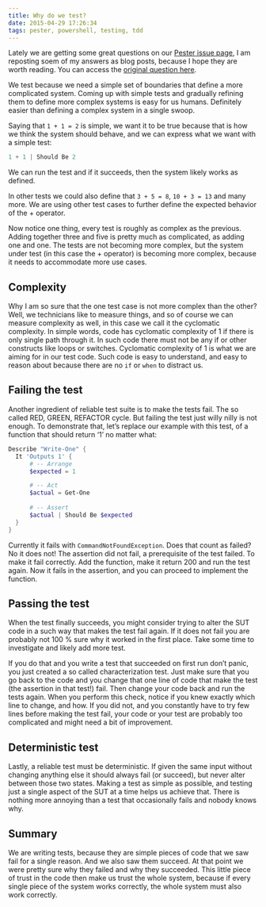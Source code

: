 ```yaml
---
title: Why do we test?
date: 2015-04-29 17:26:34
tags: pester, powershell, testing, tdd
---
```


Lately we are getting some great questions on our [Pester issue page](https://github.com/pester/Pester/issues), I am reposting soem of my answers as blog posts, because I hope they are worth reading. You can access the [original question here](https://github.com/pester/Pester/issues/317).

We test because we need a simple set of boundaries that define a more complicated system. Coming up with simple tests and gradually refining them to define more complex systems is easy for us humans. Definitely easier than defining a complex system in a single swoop.

Saying that `1 + 1 = 2` is simple, we want it to be true because that is how we think the system should behave, and we can express what we want with a simple test:

```powershell
1 + 1 | Should Be 2
```

We can run the test and if it succeeds, then the system likely works as defined.

In other tests we could also define that `3 + 5 = 8`, `10 + 3 = 13` and many more. We are using other test cases to further define the expected behavior of the + operator.

Now notice one thing, every test is roughly as complex as the previous. Adding together three and five is pretty much as complicated, as adding one and one. The tests are not becoming more complex, but the system under test (in this case the + operator) is becoming more complex, because it needs to accommodate more use cases.

## Complexity

Why I am so sure that the one test case is not more complex than the other? Well, we technicians like to measure things, and so of course we can measure complexity as well, in this case we call it the cyclomatic complexity. In simple words, code has cyclomatic complexity of 1 if there is only single path through it. In such code there must not be any if or other constructs like loops or switches. Cyclomatic complexity of 1 is what we are aiming for in our test code. Such code is easy to understand, and easy to reason about because there are no `if` or `when` to distract us.

## Failing the test

Another ingredient of reliable test suite is to make the tests fail. The so called RED, GREEN, REFACTOR cycle. But failing the test just willy nilly is not enough. To demonstrate that, let’s replace our example with this test, of a function that should return ‘1’ no matter what:

```powershell
Describe "Write-One" {
  It 'Outputs 1' {
      # -- Arrange
      $expected = 1

      # -- Act
      $actual = Get-One
      
      # -- Assert
      $actual | Should Be $expected
  }
}
```

Currently it fails with `CommandNotFoundException`. Does that count as failed? No it does not! The assertion did not fail, a prerequisite of the test failed. To make it fail correctly. Add the function, make it return 200 and run the test again. Now it fails in the assertion, and you can proceed to implement the function.

## Passing the test

When the test finally succeeds, you might consider trying to alter the SUT code in a such way that makes the test fail again. If it does not fail you are probably not 100 % sure why it worked in the first place. Take some time to investigate and likely add more test.

If you do that and you write a test that succeeded on first run don’t panic, you just created a so called characterization test. Just make sure that you go back to the code and you change that one line of code that make the test (the assertion in that test!) fail. Then change your code back and run the tests again. When you perform this check, notice if you knew exactly which line to change, and how. If you did not, and you constantly have to try few lines before making the test fail, your code or your test are probably too complicated and might need a bit of improvement.

## Deterministic test

Lastly, a reliable test must be deterministic. If given the same input without changing anything else it should always fail (or succeed), but never alter between those two states. Making a test as simple as possible, and testing just a single aspect of the SUT at a time helps us achieve that. There is nothing more annoying than a test that occasionally fails and nobody knows why.

## Summary

We are writing tests, because they are simple pieces of code that we saw fail for a single reason. And we also saw them succeed. At that point we were pretty sure why they failed and why they succeeded. This little piece of trust in the code then make us trust the whole system, because if every single piece of the system works correctly, the whole system must also work correctly.
